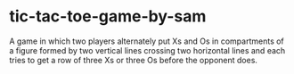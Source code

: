# tic-tac-toe-game-by-sam
A  game in which two players alternately put Xs and Os in compartments of a figure formed by two vertical lines crossing two horizontal lines and each tries to get a row of three Xs or three Os before the opponent does.
